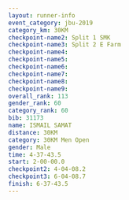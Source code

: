 ```yaml
---
layout: runner-info 
event_category: jbu-2019 
category_km: 30KM 
checkpoint-name2: Split 1 SMK 
checkpoint-name3: Split 2 E Farm 
checkpoint-name4: 
checkpoint-name5: 
checkpoint-name6: 
checkpoint-name7: 
checkpoint-name8: 
checkpoint-name9: 
overall_rank: 113
gender_rank: 60
category_rank: 60
bib: 31173
name: ISMAIL SAMAT
distance: 30KM
category: 30KM Men Open
gender: Male
time: 4-37-43.5
start: 2-00-00.0
checkpoint2: 4-04-08.2
checkpoint3: 6-04-08.7
finish: 6-37-43.5
---
```

